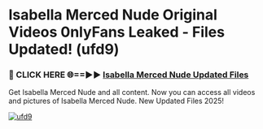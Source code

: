 # Isabella Merced Nude Original Videos 0nlyFans Leaked - Files Updated! (ufd9)

<h3>🔴 CLICK HERE 🌐==►► <a href="https://tinyurl.com/5h6xmrr3" rel="nofollow">Isabella Merced Nude Updated Files</a></h3>

Get Isabella Merced Nude and all content. Now you can access all videos and pictures of Isabella Merced Nude. New Updated Files 2025!

[![ufd9](https://i.imgur.com/KVD873Z.gif)](https://tinyurl.com/5h6xmrr3)
